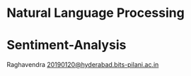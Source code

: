 # Natural Language Processing
# Sentiment-Analysis

Raghavendra
20190120@hyderabad.bits-pilani.ac.in
